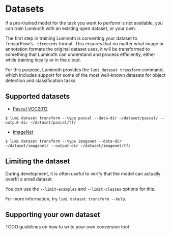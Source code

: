 # Datasets

If a pre-trained model for the task you want to perform is not available, you can train Luminoth with an existing open dataset, or your own.

The first step in training Luminoth is converting your dataset to TensorFlow's `.tfrecords` format. This ensures that no matter what image or annotation formats the original dataset uses, it will be transformed to something that Luminoth can understand and process efficiently, either while training locally or in the cloud.

For this purpose, Luminoth provides the `lumi dataset transform` command, which includes support for some of the most well-known datasets for object detection and classification tasks.

## Supported datasets

- [Pascal VOC2012](http://host.robots.ox.ac.uk:8080/pascal/VOC/voc2012/index.html)

```
$ lumi dataset transform --type pascal --data-dir ~/dataset/pascal/ --output-dir ~/dataset/pascal/tf/
```

- [ImageNet](http://image-net.org/download)

```
$ lumi dataset transform --type imagenet --data-dir ~/dataset/imagenet/ --output-dir ~/dataset/imagenet/tf/
```

## Limiting the dataset
During development, it is often useful to verify that the model can actually overfit a small dataset.

You can use the `--limit-examples` and `--limit-classes` options for this.

For more information, try `lumi dataset transform --help`.

## Supporting your own dataset
TODO guidelines on how to write your own conversion tool
